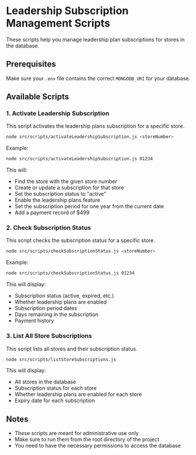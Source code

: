 # Leadership Subscription Management Scripts

These scripts help you manage leadership plan subscriptions for stores in the database.

## Prerequisites

Make sure your `.env` file contains the correct `MONGODB_URI` for your database.

## Available Scripts

### 1. Activate Leadership Subscription

This script activates the leadership plans subscription for a specific store.

```bash
node src/scripts/activateLeadershipSubscription.js <storeNumber>
```

Example:
```bash
node src/scripts/activateLeadershipSubscription.js 01234
```

This will:
- Find the store with the given store number
- Create or update a subscription for that store
- Set the subscription status to "active"
- Enable the leadership plans feature
- Set the subscription period for one year from the current date
- Add a payment record of $499

### 2. Check Subscription Status

This script checks the subscription status for a specific store.

```bash
node src/scripts/checkSubscriptionStatus.js <storeNumber>
```

Example:
```bash
node src/scripts/checkSubscriptionStatus.js 01234
```

This will display:
- Subscription status (active, expired, etc.)
- Whether leadership plans are enabled
- Subscription period dates
- Days remaining in the subscription
- Payment history

### 3. List All Store Subscriptions

This script lists all stores and their subscription status.

```bash
node src/scripts/listStoreSubscriptions.js
```

This will display:
- All stores in the database
- Subscription status for each store
- Whether leadership plans are enabled for each store
- Expiry date for each subscription

## Notes

- These scripts are meant for administrative use only
- Make sure to run them from the root directory of the project
- You need to have the necessary permissions to access the database
